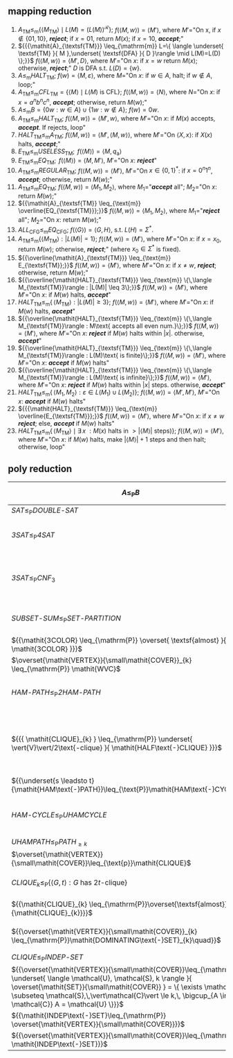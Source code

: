 
## mapping reduction 

1. ${{\mathit{A}_{\textsf{TM}}\leq_{\text{m}} \{ \langle M_{\textsf{TM}} \rangle \mid  L(M) = (L(M))^{\mathcal{R}} \};}}$ $f(\langle M,w\rangle)=\langle M'\rangle$, where $M'=$"On x, if $x\notin\{ 01,10 \}$, ***reject***; if $x=01$, return $M(x)$; if $x=10$, ***accept***;" 
2. ${{{\mathit{A}_{\textsf{TM}}} \leq_{\mathrm{m}} L=\{ \langle \underset{ \textsf{TM} }{ M },\underset{ \textsf{DFA} }{ D }\rangle \mid L(M)=L(D) \};}}$ $f(\langle M,w\rangle)=\langle M',D\rangle$, where $M'=$"On $x$: if $x=w$ return $M(x)$; otherwise, ***reject***;" $D$ is DFA s.t. $L(D)=\{w\}.$ 
3. ${{A\leq_{\text{m}} \mathit{HALT}_{\textsf{TM}};}}$ $f(w)=\langle M,\varepsilon\rangle$, where $M=$"On $x$: if $w\in A$, halt; if $w\notin A$, loop;"  
4. ${{\mathit{A}_{\textsf{TM}}\leq_{\text{m}} CFL_{\textsf{TM}}=\{ \langle M \rangle \mid L(M) \text{ is CFL} \};}}$ $f(\langle M,w\rangle)=\langle N \rangle$, where $N=$"On $x$: if $x=a^n b^nc^n$, ***accept***; otherwise, return $M(w)$;" 
5. ${{A\leq_{\text{m}} B=\{ 0w:w\in A \}\cup \{ 1w:w\notin A \};}}$ $f(w)=0w$.
6. ${{\mathit{A}_{\textsf{TM}}\leq_{\text{m}} \mathit{HALT}_{\textsf{TM}};}}$ $f(\langle M,w\rangle)=\langle M',w\rangle$, where $M'=$"On $x$: if $M(x)$ accepts, ***accept***. If rejects, loop"
7. ${{\mathit{HALT}_{\textsf{TM}}\leq_{\text{m}} \mathit{A}_{\textsf{TM}};}}$ $f(\langle M,w\rangle)=\langle M',\langle M,w\rangle\rangle$, where $M'=$"On $\langle X,x\rangle$: if $X(x)$ halts, ***accept***;" 
8. ${{E_{\textsf{TM}} \leq_{\text{m}} \mathit{USELESS}_{\textsf{TM}};\,}}$ $f(\langle M \rangle) = \langle M, q_{\text{a}} \rangle$
9. ${{E_{\textsf{TM}} \leq_{\text{m}} \mathit{EQ}_{\textsf{TM}};\,}}$ $f(\langle M \rangle) = \langle M,M'\rangle$, $M'=$"On $x$: ***reject***"
10. ${{\mathit{A}_{\textsf{TM}} \leq_{\text{m}}\mathit{REGULAR}_{\textsf{TM}};}}$ $f(\langle M,w\rangle)=\langle M'\rangle$, $M'=$"On $x\in \{ 0,1 \}^*$: if $x=0^n1^n$, ***accept***; otherwise, return $M(w)$;" 
11. ${{\mathit{A}_{\textsf{TM}} \leq_{\text{m}}\mathit{EQ}_{\textsf{TM}};}}$ $f(\langle M, w \rangle) = \langle M_1, M_2 \rangle$, where $M_1=$"***accept*** all"; $M_2=$"On $x$: return $M(w)$;" 
12. ${{\mathit{A}_{\textsf{TM}} \leq_{\text{m}} \overline{EQ_{\textsf{TM}}};}}$ $f(\langle M, w \rangle) = \langle M_1, M_2 \rangle$, where $M_1=$"***reject*** all"; $M_2=$"On $x$: return $M(w)$;"
13. ${{\mathit{ALL}_{\textsf{CFG}} \leq_{\text{m}}\mathit{EQ}_{\textsf{CFG}};}}$ $f(\langle G \rangle) = \langle G, H \rangle$, s.t. $L(H)=\Sigma^*.$
14. ${{\mathit{A}_{\textsf{TM}} \leq_{\text{m}}\{ \langle M_{\textsf{TM}} \rangle :  |L(M)|=1 \};}}$ $f(\langle M, w \rangle) = \langle M' \rangle$, where $M'=$"On $x$: if $x=x_0$, return $M(w)$; otherwise, ***reject***;" (where $x_0\in \Sigma^*$ is fixed). 
15. ${{\overline{\mathit{A}_{\textsf{TM}}} \leq_{\text{m}} E_{\textsf{TM}};}}$ $f(\langle M, w \rangle) = \langle M' \rangle$, where $M'=$"On $x$: if $x\neq w$, ***reject***; otherwise, return $M(w)$;" 
16. ${{\overline{\mathit{HALT}_{\textsf{TM}}} \leq_{\text{m}} \{\,\langle M_{\textsf{TM}}\rangle : |L(M)| \leq 3\};}}$ $f(\langle M, w \rangle) = \langle M' \rangle$, where $M'=$"On $x$: if $M(w)$ halts, ***accept***" 
17. ${{{\mathit{HALT}_{\textsf{TM}}} \leq_{\text{m}} \{\,\langle M_{\textsf{TM}}\rangle : |L(M)| \geq 3\};}}$ $f(\langle M, w \rangle) = \langle M' \rangle$, where $M'=$"On $x$: if $M(w)$ halts, ***accept***" 
18. ${{\overline{\mathit{HALT}_{\textsf{TM}}} \leq_{\text{m}} \{\,\langle M_{\textsf{TM}}\rangle : M\text{ accepts all even num.}\};}}$ $f(\langle M, w \rangle) = \langle M' \rangle$, where $M'=$"On $x$: ***reject*** if $M(w)$ halts within $|x|$. otherwise, ***accept***" 
19. ${{\overline{\mathit{HALT}_{\textsf{TM}}} \leq_{\text{m}} \{\,\langle M_{\textsf{TM}}\rangle : L(M)\text{ is finite}\};}}$ $f(\langle M, w \rangle) = \langle M' \rangle$, where $M'=$"On $x$: ***accept*** if $M(w)$ halts"
20. ${{\overline{\mathit{HALT}_{\textsf{TM}}} \leq_{\text{m}} \{\,\langle M_{\textsf{TM}}\rangle : L(M)\text{ is infinite}\};}}$ $f(\langle M, w \rangle) = \langle M' \rangle$, where $M'=$"On $x$: ***reject*** if $M(w)$ halts within $|x|$ steps. otherwise, ***accept***" 
21. ${{{\mathit{HALT}_{\textsf{TM}}} \leq_{\text{m}} \{\,\langle M_{1},M_{2}\rangle : \varepsilon \in L(M_{1})\cup L(M_{2})\};}}$ $f(\langle M, w \rangle) = \langle M',M' \rangle$, $M'=$"On $x$: ***accept*** if $M(w)$ halts"
22. ${{{\mathit{HALT}_{\textsf{TM}}} \leq_{\text{m}} \overline{E_{\textsf{TM}}};}}$ $f(\langle M, w \rangle) = \langle M' \rangle$, where $M'=$"On $x$: if $x\neq w$ ***reject***; else, ***accept*** if $M(w)$ halts"
23. ${{\mathit{HALT}_{\textsf{TM}} \leq_{\text{m}} \{\,\langle M_{\textsf{TM}}\rangle \mid  \exists\,x\ :M(x)\text{ halts in }>|\langle M\rangle|\text{ steps})\};}}$ $f(\langle M, w \rangle) = \langle M' \rangle$, where $M'=$"On $x$: if $M(w)$ halts, make $|\langle M \rangle|+1$ steps and then halt; otherwise, loop"


## poly reduction 

| $A\leq_{\text{P}}B$                                                                                                                                                                                                                                                                                                             | $f :\Sigma^*\to\Sigma^*:\forall w\in \Sigma^*,\,w\in A\iff f(w)\in B$                                                                                                                                                                                                                                                                    |
| ------------------------------------------------------------------------------------------------------------------------------------------------------------------------------------------------------------------------------------------------------------------------------------------------------------------------------- | ---------------------------------------------------------------------------------------------------------------------------------------------------------------------------------------------------------------------------------------------------------------------------------------------------------------------------------------- |
| ${{\mathit{SAT} \leq_{\mathrm{P}} \mathit{DOUBLE\text{-}SAT}\quad}}$                                                                                                                                                                                                                                             | $f(\phi) = \phi \land (x \lor \neg x)$                                                                                                                                                                                                                                                                                                   |
| ${{\mathit{3SAT} \leq_{\mathrm{P}} \mathit{4SAT}\quad}}$                                                                                                                                                                                                                                                         | $f(\phi) = \phi'$, where $\phi'$ is obtained from the CNF $\phi$ by adding a new variable $x$ to each clause, and adding a new clause $(\neg x \lor \neg x \lor \neg x \lor \neg  x)$.                                                                                                                                                   |
| ${{\mathit{3SAT} \leq_{\mathrm{P}}\mathit{CNF}_{3}}}$                                                                                                                                                                                                                                                            | $f(\langle\phi\rangle)=\phi'$. If $\#_{\phi}(x)=k>3$, replace $x$ with $x_1,\dots x_{k}$, and add $(\overline{x_{1}}\lor x_{2})\land\cdots\land(\overline{x_{k}}\lor x_{1})$.                                                                                                                                                            |
| ${{\mathit{SUBSET\text{-}SUM} \leq_{\mathrm{P}} \mathit{SET\text{-}PARTITION}\quad}}$                                                                                                                                                                                                                            | $f(\langle x_1, \dots, x_m, t \rangle) = \langle x_1, \dots, x_m, S-2t\rangle$, where $S$ sum of $x_1, \dots, x_m$, and $t$ is the target subset-sum.                                                                                                                                                                                    |
| ${{\mathit{3COLOR} \leq_{\mathrm{P}} \overset{ \textsf{almost} }{ \mathit{3COLOR} }}}$                                                                                                                                                                                                                           | $f(\langle G \rangle) = \langle G' \rangle,\,G'=G\cup K_4$                                                                                                                                                                                                                                                                               |
| $\overset{\mathit{VERTEX}}{\small\mathit{COVER}}_{k} \leq_{\mathrm{P}} \mathit{WVC}$                                                                                                                                                                                                                             | $f(\langle G,k\rangle)= (G,w,k),\forall v\in V, w(v)=1$                                                                                                                                                                                                                                                                                  |
| ${{\mathit{HAM\text{-}PATH}\leq_{\text{P}}\mathit{2HAM\text{-}PATH}}}$                                                                                                                                                                                                                                           | $f(\langle G,s,t\rangle)=\langle G',s',t'\rangle$, $V'=V\cup \{s',t',a,b,c,d\},$ ${E' =E\cup {\{(s',a),\,(a,b),\,(b,s)\} \cup \{(s',b),\,(b,a),\,(a,s)\}}}$   $\cup\, {\{(t,c),\,(c,d),\,(d,t')\} \cup \{(t,d),\,(d,c),\,(c,t')\}}.$                                                                                                     |
| ${{{ \mathit{CLIQUE}_{k} } \leq_{\mathrm{P}} \underset{ \vert{V}\vert/2\text{-clique} }{ \mathit{HALF\text{-}CLIQUE} }}}$                                                                                                                                                                                        | $f(\langle G=(V,E),k\rangle)= \langle G'=(V',E')\rangle$, if $k=\frac{\mid V\mid}{2}$, $E=E'$, $V'=V$. if $k> \frac{\mid V\mid}{2}$, $V'=V\cup \{ j=2k-{\vert V \vert} \text{ new nodes} \}$. if $k< \frac{\vert V \vert}{2}$, $V'=V\cup \{ j=\vert V\vert-2k \text{ new nodes} \}$ and $E'=E\cup \{ \text{edges for new nodes} \}$      |
| ${{\underset{s \leadsto t}{\mathit{HAM\text{-}PATH}}\leq_{\text{P}}\mathit{HAM\text{-}CYCLE}}}$                                                                                                                                                                                                                  | $f(\langle G,s,t\rangle)=\langle G',s,t\rangle$, $V'=V\cup \{ x \}$, $E'=E\cup \{ (t,x),(x,s) \}$                                                                                                                                                                                                                                        |
| ${{\mathit{HAM\text{-}CYCLE}\leq_{\text{P}} \mathit{UHAMCYCLE}}}$                                                                                                                                                                                                                                                | $f(\langle G\rangle)=\langle G'\rangle$. For each $u,v\in V$: $u$ is replaced by $u_{\textsf{in}},u_{\textsf{mid}},u_{\textsf{out}}$; $(v,u)$ is replaced by $\{v_{\textsf{out}},u_{\textsf{in}}\},\{u_{\textsf{in}},u_{\textsf{mid}}\}$; and $(u,v)$ by $\{u_{\textsf{out}},v_{\textsf{in}}\},\{ u_{\textsf{mid}},u_{\textsf{out}} \}$. |
| ${{{\mathit{UHAMPATH} \leq_{\text{P}} \mathit{PATH}_{\geq k}}}}$                                                                                                                                                                                                                                                 | $f(\langle G, a, b \rangle) = \langle G, a, b, k=\vert V \vert-1 \rangle$                                                                                                                                                                                                                                                                |
| $\overset{\mathit{VERTEX}}{\small\mathit{COVER}}\leq_{\text{p}}\mathit{CLIQUE}$                                                                                                                                                                                                                                  | $f(\langle G, k \rangle) = \langle G^{\complement}=(V, E^{\complement}), \vert V \vert - k \rangle$                                                                                                                                                                                                                                      |
| ${{\mathit{CLIQUE}_{k} \leq_{\mathrm{P}}\{ \langle G, t\rangle : G \text{ has }2t\text{-clique} \}}}$                                                                                                                                                                                                            | $f(\langle G, k \rangle) = \langle G', t = \lceil k/2 \rceil \rangle$, $G'=G$ if $k$ is even; $G'=G\cup \{v\}$ ($v$ connected to all $G$ nodes) if $k$ is odd.                                                                                                                                                                           |
| ${{\mathit{CLIQUE}_{k} \leq_{\mathrm{P}}\overset{\textsf{almost}}{\mathit{CLIQUE}_{k}}}}$                                                                                                                                                                                                                        | $f(\langle G, k \rangle) = \langle G', k+2 \rangle$, $G'=G\cup \{ v_{n+1},v_{n+2} \}$; $v_{n+1},v_{n+2}$ are connected to all $V$                                                                                                                                                                                                        |
| ${{\overset{\mathit{VERTEX}}{\small\mathit{COVER}}_{k} \leq_{\mathrm{P}}\mathit{DOMINATING\text{-}SET}_{k}\quad}}$                                                                                                                                                                                               | $f(\langle G, k \rangle) = \langle G', k \rangle$, where $V'=\{ \text{non-isolated nodes in }V \}\cup \{ v_{e}:e\in E \}$, $E'=E\cup \{ (v_{e},u),(v_{e},w): e=(u,w)\in E \}$.                                                                                                                                                           |
| ${{\mathit{CLIQUE} \leq_{\mathrm{P}} \mathit{INDEP\text{-}SET}}}$                                                                                                                                                                                                                                                | $f(\langle G,k\rangle)=\langle G^{\complement},k\rangle$                                                                                                                                                                                                                                                                                 |
| ${{\overset{\mathit{VERTEX}}{\small\mathit{COVER}}\leq_{\mathrm{P}} \underset{ \langle \mathcal{U}, \mathcal{S}, k \rangle }{ \overset{\mathit{SET}}{\small\mathit{COVER}} } = \{   \exists \mathcal{C} \subseteq \mathcal{S},\,\vert\mathcal{C}\vert \le k,\, \bigcup_{A \in \mathcal{C}} A = \mathcal{U} \}}}$ | $f(\langle G,k\rangle)=\langle \mathcal{U}=E,\mathcal{S}=\{ S_1,\ldots,S_n \},k\rangle$, where $n=\vert V \vert$, $S_u=\{\text{edges incident to } u\in V\}$.                                                                                                                                                                            |
| ${{\mathit{INDEP\text{-}SET}\leq_{\mathrm{P}} \overset{\mathit{VERTEX}}{\small\mathit{COVER}}}}$                                                                                                                                                                                                                 | $f(\langle G,k\rangle)=\langle G,\vert V \vert-k\rangle$                                                                                                                                                                                                                                                                                 |
| ${{\overset{\mathit{VERTEX}}{\small\mathit{COVER}}\leq_{\mathrm{P}} \mathit{INDEP\text{-}SET}}}$                                                                                                                                                                                                                 | $f(\langle G,k\rangle)=\langle G,\vert V \vert-k\rangle$                                                                                                                                                                                                                                                                                 |




